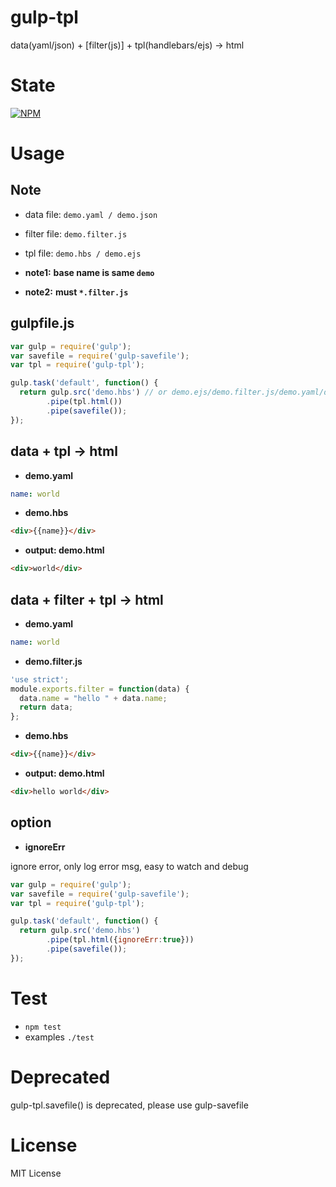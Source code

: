 gulp-tpl
========

data(yaml/json) + [filter(js)] + tpl(handlebars/ejs) -> html

State
=====

[![NPM](https://nodei.co/npm/gulp-tpl.png?downloads=true&stars=true)](https://nodei.co/npm/gulp-tpl/)

Usage
=====

Note
----

* data file: `demo.yaml / demo.json`
* filter file: `demo.filter.js`
* tpl file: `demo.hbs / demo.ejs`

* **note1:** **base name is same `demo`**
* **note2:** **must `*.filter.js`**

gulpfile.js
-----------

```javascript
var gulp = require('gulp');
var savefile = require('gulp-savefile');
var tpl = require('gulp-tpl');

gulp.task('default', function() {
  return gulp.src('demo.hbs') // or demo.ejs/demo.filter.js/demo.yaml/demo.json
        .pipe(tpl.html())
        .pipe(savefile());
});
```

data + tpl -> html
------------------

* **demo.yaml**

```yaml
name: world
```

* **demo.hbs**

```html
<div>{{name}}</div>
```

* **output: demo.html**

```html
<div>world</div>
```

data + filter + tpl -> html
---------------------------

* **demo.yaml**

```yaml
name: world
```

* **demo.filter.js**

```javascript
'use strict';
module.exports.filter = function(data) {
  data.name = "hello " + data.name;
  return data;
};
```

* **demo.hbs**

```html
<div>{{name}}</div>
```

* **output: demo.html**

```html
<div>hello world</div>
```

option
------

* **ignoreErr**

ignore error, only log error msg, easy to watch and debug

```javascript
var gulp = require('gulp');
var savefile = require('gulp-savefile');
var tpl = require('gulp-tpl');

gulp.task('default', function() {
  return gulp.src('demo.hbs')
        .pipe(tpl.html({ignoreErr:true}))
        .pipe(savefile());
});
```

Test
====

* `npm test`
* examples `./test`

Deprecated
==========

gulp-tpl.savefile() is deprecated, please use gulp-savefile

License
=======

MIT License